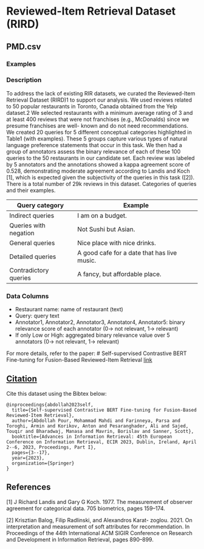 # Reviewed-Item Retrieval Dataset (RIRD)




## PMD.csv
### Examples

### Description
To address the lack of existing RIR datasets, we curated the Reviewed-Item Retrieval Dataset (RIRD)1 to support our analysis. We used reviews related to 50 popular restaurants in Toronto, Canada obtained from the Yelp dataset.2 We selected restaurants with a minimum average rating of 3 and at least 400 reviews that were not franchises (e.g., McDonalds) since we presume franchises are well- known and do not need recommendations. We created 20 queries for 5 different conceptual categories highlighted in Table1 (with examples). These 5 groups capture various types of natural language preference statements that occur in this task. We then had a group of annotators assess the binary relevance of each of these 100 queries to the 50 restaurants in our candidate set. Each review was labeled by 5 annotators and the annotations showed a kappa agreement score of 0.528, demonstrating moderate agreement according to Landis and Koch [1], which is expected given the subjectivity of the queries in this task ([2]). There is a total number of 29k reviews in this dataset.
Categories of queries and their examples.

Query category | Example
--- | --- 
Indirect queries | I am on a budget.
Queries with negation|Not Sushi but Asian.
General queries | Nice place with nice drinks.
Detailed queries | A good cafe for a date that has live music.
Contradictory queries | A fancy, but affordable place.

### Data Columns
- Restaurant name: name of restaurant (text)
- Query: query text
- Annotator1, Annotator2, Annotator3, Annotator4, Annotator5: binary relevance score of each annotator (0-> not relevant, 1-> relevant)
- If only Low or  High: aggregated binary relevance value over 5 annotators (0-> not relevant, 1-> relevant)




For more details, refer to the paper: # Self-supervised Contrastive BERT Fine-tuning for Fusion-Based Reviewed-Item Retrieval [link](https://link.springer.com/chapter/10.1007/978-3-031-28244-7_1)

## [Citation](#Citation)
Cite this dataset using the Bibtex below:
```
@inproceedings{abdollah2023self,
  title={Self-supervised Contrastive BERT Fine-tuning for Fusion-Based Reviewed-Item Retrieval},
  author={Abdollah Pour, Mohammad Mahdi and Farinneya, Parsa and Toroghi, Armin and Korikov, Anton and Pesaranghader, Ali and Sajed, Touqir and Bharadwaj, Manasa and Mavrin, Borislav and Sanner, Scott},
  booktitle={Advances in Information Retrieval: 45th European Conference on Information Retrieval, ECIR 2023, Dublin, Ireland, April 2--6, 2023, Proceedings, Part I},
  pages={3--17},
  year={2023},
  organization={Springer}
}
```



## References
[1] J Richard Landis and Gary G Koch. 1977. The measurement of observer agreement for categorical data. 705 biometrics, pages 159–174.

[2] Krisztian Balog, Filip Radlinski, and Alexandros Karat- zoglou. 2021. On interpretation and measurement of soft attributes for recommendation. In Proceedings of the 44th International ACM SIGIR Conference on Research and Development in Information Retrieval, pages 890–899.


